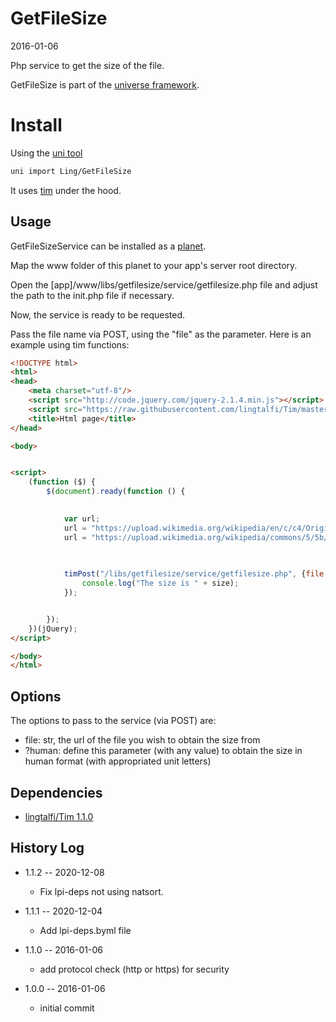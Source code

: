 GetFileSize
===========
2016-01-06


Php service to get the size of the file.
  
  

GetFileSize is part of the [universe framework](https://github.com/karayabin/universe-snapshot).


Install
=============


Using the [uni tool](https://github.com/lingtalfi/universe-naive-importer)
```bash
uni import Ling/GetFileSize
```



It uses [tim](https://github.com/lingtalfi/Tim) under the hood.




Usage
---------

GetFileSizeService can be installed as a [planet](https://github.com/lingtalfi/Observer/blob/master/article/article.planetReference.eng.md).

Map the www folder of this planet to your app's server root directory.

Open the [app]/www/libs/getfilesize/service/getfilesize.php file and adjust the path to the init.php file if necessary.

Now, the service is ready to be requested.

Pass the file name via POST, using the "file" as the parameter.
Here is an example using tim functions:


```html
<!DOCTYPE html>
<html>
<head>
    <meta charset="utf-8"/>
    <script src="http://code.jquery.com/jquery-2.1.4.min.js"></script>
    <script src="https://raw.githubusercontent.com/lingtalfi/Tim/master/js/tim-functions/tim-functions.js"></script>
    <title>Html page</title>
</head>

<body>


<script>
    (function ($) {
        $(document).ready(function () {

            
            var url;
            url = "https://upload.wikimedia.org/wikipedia/en/c/c4/Original_Image_before_ASTC_compression.jpg"; // 800 x 600, 163204 bytes 
            url = "https://upload.wikimedia.org/wikipedia/commons/5/5b/Ultraviolet_image_of_the_Cygnus_Loop_Nebula_crop.jpg"; // 6000 x 5208, 12651471 bytes 
            
            

            timPost("/libs/getfilesize/service/getfilesize.php", {file: url}, function (size) {
                console.log("The size is " + size);
            });


        });
    })(jQuery);
</script>

</body>
</html>
```
 
 



Options
-----------

The options to pass to the service (via POST) are:

- file: str, the url of the file you wish to obtain the size from
- ?human: define this parameter (with any value) to obtain the size in human format (with appropriated unit letters) 






Dependencies
------------------

- [lingtalfi/Tim 1.1.0](https://github.com/lingtalfi/Tim)

  
  
  
  
History Log
------------------

- 1.1.2 -- 2020-12-08

    - Fix lpi-deps not using natsort.

- 1.1.1 -- 2020-12-04

    - Add lpi-deps.byml file

- 1.1.0 -- 2016-01-06

    - add protocol check (http or https) for security
    
    
- 1.0.0 -- 2016-01-06

    - initial commit
    
      